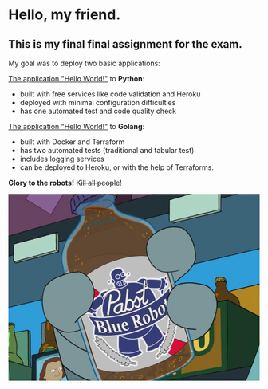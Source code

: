 # Hello, my friend. 

## This is my final final assignment for the exam.

My goal was to deploy two basic applications:

[The application "Hello World!"](https://github.com/allozavrr/Andersen_DevOps_Course/tree/main/exam/Python_app) to **Python**:
*  built with free services like code validation and Heroku
*  deployed with minimal configuration difficulties
*  has one automated test and code quality check

[The application "Hello World!"](https://github.com/allozavrr/Andersen_DevOps_Course/tree/main/exam/Go_app) to **Golang**:
*  built with Docker and Terraform
*  has two automated tests (traditional and tabular test)
*  includes logging services
*  can be deployed to Heroku, or with the help of Terraforms.

**Glory to the robots!** ~~Kill all people!~~

![alt text](https://github.com/allozavrr/Screenshots/blob/main/15-best-fictional-brands-from-futurama-4.jpeg "Glory to the robots!")
